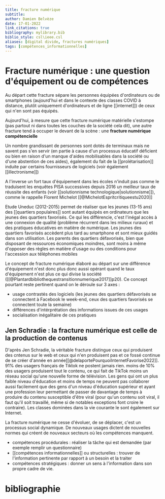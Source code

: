 ```yaml
---
title: fracture numérique
subtitle:
author: Damien Belvèze
date: 17-01-2022
link_citations: true
bibliography: mylibrary.bib
biblio_style: csl\ieee.csl
aliases: [digital divide, fractures numériques]
tags: [compétences_informationnelles]
---
```


# Fracture numérique : une question d'équipement ou de compétences

Au départ cette fracture sépare les personnes équipées d'ordinateurs ou de smartphones (aujourd'hui et dans le contexte des classes COVID à distance, plutôt uniquement d'ordinateurs et de ligne [[internet]]) de ceux qui n'en sont pas équipés. 

Aujourd'hui, à mesure que cette fracture numérique matérielle s'estompe (pas partout ni dans toutes les couches de la société cela dit), une autre fracture tend à occuper le devant de la scène : une **fracture numérique compétencielle**

Un nombre grandissant de personnes sont dotés de terminaux mais ne savent pas s'en servir (en partie à cause d'un processus éducatif déficient ou bien en raison d'un manque d'aides mobilisables dans la société ou d'une abstention de ces aides), également du fait de la [[prolétarisation]] induite par certains fournisseurs de logiciels (voir également [[illectronisme]])

A l'inverse un fort taux d'équipement dans les écoles n'induit pas comme le traduisent les enquêtes PISA successives depuis 2016 un meilleur taux de réussite des enfants (voir [[solutionnisme technologique|solutionnisme]]), comme le rappelle Florent Michelot [[@MichelotEspritcritiqueestu2020]]

Etude Uneduc (2012-2015) permet de réaliser que les jeunes (13-15 ans) des [[quartiers populaires]] sont autant équipés en ordinateurs que les jeunes des quartiers favorisés. Ce qui les différencie, c'est l'inégal accès à une connexion de qualité (problème récurrent dans les milieux ruraux) et des pratiques éducatives en matière de numérique. Les jeunes des quartiers favorisés accèdent plus tard au smartphone et sont mieux guidés dans son utilisation. Les parents des quartiers défavorisés, bien que disposant de ressources économiques moindres, sont moins à même d'opposer des règles en matière d'usage ou des conditions pour l'accession aux téléphones mobiles

Le concept de fracture numérique élaboré au départ sur une différence d'équipement n'est donc plus donc aussi opérant quand le taux d'équipement n'est plus ce qui divise la société ([[@Plantardbibliothequestransitionnumerique2017]]p20). 
Ce concept pourtant reste pertinent quand on le déroule sur 3 axes : 
- usage contrastés des logiciels (les jeunes des quartiers défavorisés se connectent à Facebook le week-end, ceux des quartiers favorisés se connectent toute la semaine)
- différences d'intérprétation des informations issues de ces usages
- socialisation inégalitaire de ces pratiques

## Jen Schradie : la fracture numérique est celle de la production de contenus

D'après Jen Schradie, la véritable fracture distingue ceux qui produisent des cntenus sur le web et ceux qui n'en produisent pas et ce fossé continue de se créer d'année en année[[@delaportePourquoiInternetFavorise2022]]. 
91% des usagers français de Tiktok ne postent jamais rien. moins de 10% des usagers produisent tout le contenu, ce qui fait de TikTok moins un réseau social qu'une nouvelle forme de télévision. 
Les gens qui ont un plus faible niveau d'éducation et moins de temps ne peuvent pas collaborer aussi facilement que des gens d'un niveau d'éducation supérieur et ayant une profession leur permettant de passer de davantage de temps à produire du contenu susceptible d'être viral (pour qu'un contenu soit viral, il faut qu'il soit travaillé, même si de notables exceptions font croire le contraire). Les classes dominées dans la vie courante le sont également sur Internet. 

La fracture numérique ne cesse d'évoluer, de se déplacer, c'est un processus social dynamique. De nouveaux usages dictent de nouvelles normes qui créent de nouveaux secteurs où les compétences manquent. 

- compétences procédurales : réaliser la tâche qui est demandée (par exemple remplir un questionnaire)
- [[compétences informationnelles]] ou structurelles : trouver de l'information pertinente par rapport à un besoin et la traiter
- compétences stratégiques : donner un sens à l'information dans son propre cadre de vie. 



# bibliographie

